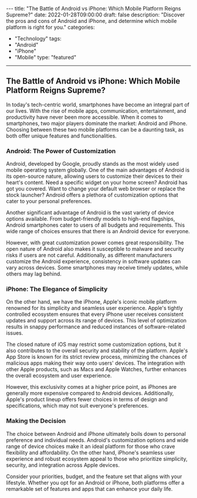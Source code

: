 --- title: "The Battle of Android vs iPhone: Which Mobile Platform Reigns Supreme?" 
date: 2022-01-28T09:00:00 
draft: false 
description: "Discover the pros and cons of Android and iPhone, and determine which mobile platform is right for you." 
categories: 
  - "Technology" 
tags: 
  - "Android" 
  - "iPhone" 
  - "Mobile" 
type: "featured" 
---

## The Battle of Android vs iPhone: Which Mobile Platform Reigns Supreme?

In today's tech-centric world, smartphones have become an integral part of our lives. With the rise of mobile apps, communication, entertainment, and productivity have never been more accessible. When it comes to smartphones, two major players dominate the market: Android and iPhone. Choosing between these two mobile platforms can be a daunting task, as both offer unique features and functionalities. 

### Android: The Power of Customization

Android, developed by Google, proudly stands as the most widely used mobile operating system globally. One of the main advantages of Android is its open-source nature, allowing users to customize their devices to their heart's content. Need a specific widget on your home screen? Android has got you covered. Want to change your default web browser or replace the stock launcher? Android offers a plethora of customization options that cater to your personal preferences.

Another significant advantage of Android is the vast variety of device options available. From budget-friendly models to high-end flagships, Android smartphones cater to users of all budgets and requirements. This wide range of choices ensures that there is an Android device for everyone.

However, with great customization power comes great responsibility. The open nature of Android also makes it susceptible to malware and security risks if users are not careful. Additionally, as different manufacturers customize the Android experience, consistency in software updates can vary across devices. Some smartphones may receive timely updates, while others may lag behind.

### iPhone: The Elegance of Simplicity

On the other hand, we have the iPhone, Apple's iconic mobile platform renowned for its simplicity and seamless user experience. Apple's tightly controlled ecosystem ensures that every iPhone user receives consistent updates and support across its range of devices. This level of optimization results in snappy performance and reduced instances of software-related issues.

The closed nature of iOS may restrict some customization options, but it also contributes to the overall security and stability of the platform. Apple's App Store is known for its strict review process, minimizing the chances of malicious apps making their way onto users' devices. The integration with other Apple products, such as Macs and Apple Watches, further enhances the overall ecosystem and user experience.

However, this exclusivity comes at a higher price point, as iPhones are generally more expensive compared to Android devices. Additionally, Apple's product lineup offers fewer choices in terms of design and specifications, which may not suit everyone's preferences.

### Making the Decision

The choice between Android and iPhone ultimately boils down to personal preference and individual needs. Android's customization options and wide range of device choices make it an ideal platform for those who crave flexibility and affordability. On the other hand, iPhone's seamless user experience and robust ecosystem appeal to those who prioritize simplicity, security, and integration across Apple devices.

Consider your priorities, budget, and the feature set that aligns with your lifestyle. Whether you opt for an Android or iPhone, both platforms offer a remarkable set of features and apps that can enhance your daily life.
